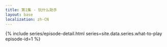 ```yaml
---
title: 第1集 - 玩什么助手
layout: base
localization: zh-CN
---
```


{% include series/episode-detail.html
    series=site.data.series.what-to-play
    episode-id=1
%}
